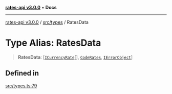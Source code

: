[**rates-api v3.0.0**](../../../README.md) • **Docs**

***

[rates-api v3.0.0](../../../modules.md) / [src/types](../README.md) / RatesData

# Type Alias: RatesData

> **RatesData**: [[`ICurrencyRate`](../interfaces/ICurrencyRate.md)[], [`CodeRates`](CodeRates.md), [`IErrorObject`](../interfaces/IErrorObject.md)]

## Defined in

[src/types.ts:79](https://github.com/ZelCore-io/rates-api/blob/6685e3f3773638f4d641af3eec276ce5ce2b0d4c/src/types.ts#L79)
